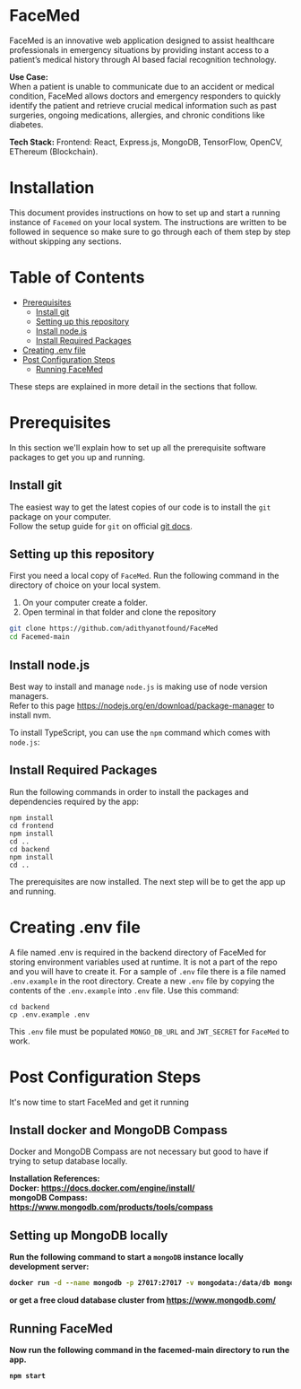 # FaceMed

FaceMed is an innovative web application designed to assist healthcare professionals in emergency situations by providing instant access to a patient’s medical history through AI based facial recognition technology.

**Use Case:**  
When a patient is unable to communicate due to an accident or medical condition, FaceMed allows doctors and emergency responders to quickly identify the patient and retrieve crucial medical information such as past surgeries, ongoing medications, allergies, and chronic conditions like diabetes.

**Tech Stack:**
Frontend: React, Express.js, MongoDB, TensorFlow, OpenCV, EThereum (Blockchain).

# Installation

This document provides instructions on how to set up and start a running instance of `Facemed` on your local system. The instructions are written to be followed in sequence so make sure to go through each of them step by step without skipping any sections.

# Table of Contents

<!-- toc -->
- [Prerequisites](#prerequisites)
  - [Install git](#install-git)
  - [Setting up this repository](#setting-up-this-repository)
  - [Install node.js](#install-nodejs)
  - [Install Required Packages](#install-required-packages)
- [Creating .env file](#creating-env-file)
- [Post Configuration Steps](#post-configuration-steps)
  - [Running FaceMed](#running-FaceMed)

<!-- tocstop -->

These steps are explained in more detail in the sections that follow.

# Prerequisites

In this section we'll explain how to set up all the prerequisite software packages to get you up and running.

## Install git

The easiest way to get the latest copies of our code is to install the `git` package on your computer. <br/>
Follow the setup guide for `git` on official [git docs](https://git-scm.com/downloads).

## Setting up this repository

First you need a local copy of `FaceMed`. Run the following command in the directory of choice on your local system.

1. On your computer create a folder.
2. Open terminal in that folder and clone the repository

```bash
git clone https://github.com/adithyanotfound/FaceMed
cd Facemed-main
```

## Install node.js

Best way to install and manage `node.js` is making use of node version managers. <br/>
Refer to this page https://nodejs.org/en/download/package-manager to install nvm.

To install TypeScript, you can use the `npm` command which comes with `node.js`:

## Install Required Packages

Run the following commands in order to install the packages and dependencies required by the app:

```
npm install
cd frontend
npm install
cd ..
cd backend
npm install
cd ..
```

The prerequisites are now installed. The next step will be to get the app up and running.

# Creating .env file

A file named .env is required in the backend directory of FaceMed for storing environment variables used at runtime. It is not a part of the repo and you will have to create it. For a sample of `.env` file there is a file named `.env.example` in the root directory. Create a new `.env` file by copying the contents of the `.env.example` into `.env` file. Use this command:

```
cd backend
cp .env.example .env
```

This `.env` file must be populated `MONGO_DB_URL` and `JWT_SECRET` for `FaceMed` to work.

# Post Configuration Steps

It's now time to start FaceMed and get it running

## Install docker and MongoDB Compass

Docker and MongoDB Compass are not necessary but good to have if trying to setup database locally. <br/>

<b>Installation References:<b/> <br/>
Docker: https://docs.docker.com/engine/install/ <br/>
mongoDB Compass: https://www.mongodb.com/products/tools/compass

## Setting up MongoDB locally

Run the following command to start a `mongoDB` instance locally development server:

```bash
docker run -d --name mongodb -p 27017:27017 -v mongodata:/data/db mongo
```
or get a free cloud database cluster from https://www.mongodb.com/

## Running FaceMed

Now run the following command in the facemed-main directory to run the app.

```
npm start
```

<br/>
